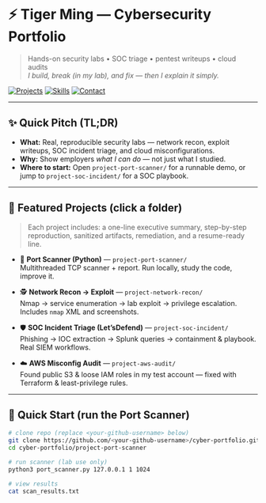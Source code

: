 <!-- ===== README: Cyber Portfolio ===== -->
# ⚡ Tiger Ming — Cybersecurity Portfolio
> Hands-on security labs • SOC triage • pentest writeups • cloud audits  
> _I build, break (in my lab), and fix — then I explain it simply._

[![Projects](https://img.shields.io/badge/Projects-4-green)]()
[![Skills](https://img.shields.io/badge/Skills-Nmap%20%7C%20Python%20%7C%20Splunk%20%7C%20AWS-blue)]()
[![Contact](https://img.shields.io/badge/Contact-tiger.ming%40example.com-orange)]()

---

## ✨ Quick Pitch (TL;DR)
- **What:** Real, reproducible security labs — network recon, exploit writeups, SOC incident triage, and cloud misconfigurations.  
- **Why:** Show employers *what I can do* — not just what I studied.  
- **Where to start:** Open `project-port-scanner/` for a runnable demo, or jump to `project-soc-incident/` for a SOC playbook.

---

## 🔎 Featured Projects (click a folder)
> Each project includes: a one-line executive summary, step-by-step reproduction, sanitized artifacts, remediation, and a resume-ready line.

- 🧰 **Port Scanner (Python)** — `project-port-scanner/`  
  Multithreaded TCP scanner + report. Run locally, study the code, improve it.

- 🕵️ **Network Recon → Exploit** — `project-network-recon/`  
  Nmap → service enumeration → lab exploit → privilege escalation. Includes `nmap` XML and screenshots.

- 🛡️ **SOC Incident Triage (Let’sDefend)** — `project-soc-incident/`  
  Phishing -> IOC extraction -> Splunk queries -> containment & playbook. Real SIEM workflows.

- ☁️ **AWS Misconfig Audit** — `project-aws-audit/`  
  Found public S3 & loose IAM roles in my test account — fixed with Terraform & least-privilege rules.

---

## 🚀 Quick Start (run the Port Scanner)
```bash
# clone repo (replace <your-github-username> below)
git clone https://github.com/<your-github-username>/cyber-portfolio.git
cd cyber-portfolio/project-port-scanner

# run scanner (lab use only)
python3 port_scanner.py 127.0.0.1 1 1024

# view results
cat scan_results.txt
